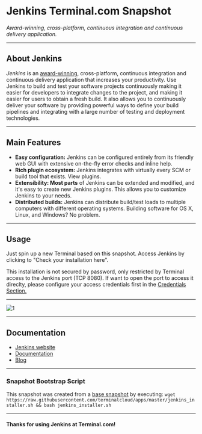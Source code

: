 # **Jenkins** Terminal.com Snapshot

*Award-winning, cross-platform, continuous integration and continuous delivery application.*

---

## About Jenkins
*Jenkins* is an [award-winning](https://wiki.jenkins-ci.org/display/JENKINS/Awards), cross-platform, continuous integration and continuous delivery application that increases your 
productivity. Use Jenkins to build and test your software projects continuously making it easier for developers to integrate 
changes to the project, and making it easier for users to obtain a fresh build. It also allows you to continuously deliver your 
software by providing powerful ways to define your build pipelines and integrating with a large number of testing and deployment technologies.

---

## Main Features

- **Easy configuration:** Jenkins can be configured entirely from its friendly web GUI with extensive on-the-fly error checks and inline help.
- **Rich plugin ecosystem:** Jenkins integrates with virtually every SCM or build tool that exists. View plugins.
- **Extensibility: Most parts** of Jenkins can be extended and modified, and it's easy to create new Jenkins plugins. This allows you to customize Jenkins to your needs.
- **Distributed builds:** Jenkins can distribute build/test loads to multiple computers with different operating systems. Building software for OS X, Linux, and Windows? No problem.

---

## Usage

Just spin up a new Terminal based on this snapshot. Access Jenkins by clicking to "Check your installation here".

This installation is not secured by password, only restricted by Terminal access to the Jenkins port (TCP 8080). 
If want to open the port to access it direclty, please configure your access credentials first in 
the [Credentials Section.](https://terminalservername.terminal.com:8080/credential-store)


---

![1](http://i.imgur.com/NX0SPse.png)

---

## Documentation

- [Jenkins website](https://jenkins-ci.org/)
- [Documentation](https://wiki.jenkins-ci.org/display/JENKINS/Home)
- [Blog](https://jenkins-ci.org/node/)

---

### Snapshot Bootstrap Script

This snapshot was created from a [base snapshot](https://www.terminal.com/tiny/FzpHiTXG1K) by executing:
`wget https://raw.githubusercontent.com/terminalcloud/apps/master/jenkins_installer.sh && bash jenkins_installer.sh`

---

#### Thanks for using Jenkins at Terminal.com!
